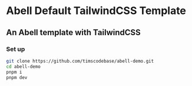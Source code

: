 # Abell Default TailwindCSS Template

## An Abell template with TailwindCSS

### Set up

```bash
git clone https://github.com/timscodebase/abell-demo.git
cd abell-demo
pnpm i
pnpm dev
```
